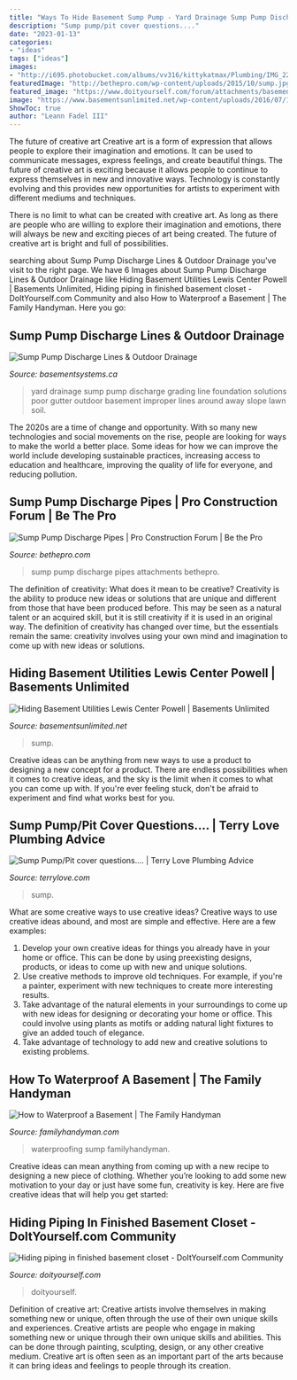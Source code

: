 ```yaml
---
title: "Ways To Hide Basement Sump Pump - Yard Drainage Sump Pump Discharge Grading Line Foundation Solutions Poor Gutter Outdoor Basement Improper Lines Around Away Slope Lawn Soil"
description: "Sump pump/pit cover questions...."
date: "2023-01-13"
categories:
- "ideas"
tags: ["ideas"]
images:
- "http://i695.photobucket.com/albums/vv316/kittykatmax/Plumbing/IMG_2218_zpsikxw9epa.jpg"
featuredImage: "http://bethepro.com/wp-content/uploads/2015/10/sump.jpg"
featured_image: "https://www.doityourself.com/forum/attachments/basements-attics-crawl-spaces/316d1336313461-hiding-piping-finished-basement-closet-100_0450.jpg"
image: "https://www.basementsunlimited.net/wp-content/uploads/2016/07/18.jpg"
ShowToc: true
author: "Leann Fadel III"
---
```



The future of creative art
Creative art is a form of expression that allows people to explore their imagination and emotions. It can be used to communicate messages, express feelings, and create beautiful things.
The future of creative art is exciting because it allows people to continue to express themselves in new and innovative ways. Technology is constantly evolving and this provides new opportunities for artists to experiment with different mediums and techniques.

There is no limit to what can be created with creative art. As long as there are people who are willing to explore their imagination and emotions, there will always be new and exciting pieces of art being created. The future of creative art is bright and full of possibilities.

	

		
searching about Sump Pump Discharge Lines &amp; Outdoor Drainage you've visit to the right page. We have 6 Images about Sump Pump Discharge Lines &amp; Outdoor Drainage like Hiding Basement Utilities Lewis Center Powell | Basements Unlimited, Hiding piping in finished basement closet - DoItYourself.com Community and also How to Waterproof a Basement | The Family Handyman. Here you go:
		
    
## Sump Pump Discharge Lines &amp; Outdoor Drainage

<img loading=lazy src="http://images.basementsystems.ca/517/poor-yard-drainage-system-lg.jpg" onerror="this.onerror=null;this.src='https://tse1.mm.bing.net/th?id=OIP.FcmA2-xWh5FvNZ43JedJJAHaFj&amp;pid=15.1';" alt="Sump Pump Discharge Lines &amp; Outdoor Drainage">

_Source: basementsystems.ca_

>yard drainage sump pump discharge grading line foundation solutions poor gutter outdoor basement improper lines around away slope lawn soil. 

	

The 2020s are a time of change and opportunity. With so many new technologies and social movements on the rise, people are looking for ways to make the world a better place. Some ideas for how we can improve the world include developing sustainable practices, increasing access to education and healthcare, improving the quality of life for everyone, and reducing pollution.

    
## Sump Pump Discharge Pipes | Pro Construction Forum | Be The Pro

<img loading=lazy src="http://bethepro.com/wp-content/uploads/2015/10/sump.jpg" onerror="this.onerror=null;this.src='https://tse3.mm.bing.net/th?id=OIP.wdAkCcslIZ29OvUJF4uqHAHaJ4&amp;pid=15.1';" alt="Sump Pump Discharge Pipes | Pro Construction Forum | Be the Pro">

_Source: bethepro.com_

>sump pump discharge pipes attachments bethepro. 

	

The definition of creativity: What does it mean to be creative?
Creativity is the ability to produce new ideas or solutions that are unique and different from those that have been produced before. This may be seen as a natural talent or an acquired skill, but it is still creativity if it is used in an original way. The definition of creativity has changed over time, but the essentials remain the same: creativity involves using your own mind and imagination to come up with new ideas or solutions.

    
## Hiding Basement Utilities Lewis Center Powell | Basements Unlimited

<img loading=lazy src="https://www.basementsunlimited.net/wp-content/uploads/2016/07/18.jpg" onerror="this.onerror=null;this.src='https://tse1.mm.bing.net/th?id=OIP.Ujj5kOH-rJJ9dlclg9ZYxAHaJ4&amp;pid=15.1';" alt="Hiding Basement Utilities Lewis Center Powell | Basements Unlimited">

_Source: basementsunlimited.net_

>sump. 

	

Creative ideas can be anything from new ways to use a product to designing a new concept for a product. There are endless possibilities when it comes to creative ideas, and the sky is the limit when it comes to what you can come up with. If you're ever feeling stuck, don't be afraid to experiment and find what works best for you.

    
## Sump Pump/Pit Cover Questions.... | Terry Love Plumbing Advice

<img loading=lazy src="http://i695.photobucket.com/albums/vv316/kittykatmax/Plumbing/IMG_2218_zpsikxw9epa.jpg" onerror="this.onerror=null;this.src='https://tse1.mm.bing.net/th?id=OIP.ZeernwATCVOtxwmJJMVxjQHaJ4&amp;pid=15.1';" alt="Sump Pump/Pit cover questions.... | Terry Love Plumbing Advice">

_Source: terrylove.com_

>sump. 

	

What are some creative ways to use creative ideas?
Creative ways to use creative ideas abound, and most are simple and effective. Here are a few examples: 
1. Develop your own creative ideas for things you already have in your home or office. This can be done by using preexisting designs, products, or ideas to come up with new and unique solutions. 
2. Use creative methods to improve old techniques. For example, if you're a painter, experiment with new techniques to create more interesting results. 
3. Take advantage of the natural elements in your surroundings to come up with new ideas for designing or decorating your home or office. This could involve using plants as motifs or adding natural light fixtures to give an added touch of elegance. 
4. Take advantage of technology to add new and creative solutions to existing problems.

    
## How To Waterproof A Basement | The Family Handyman

<img loading=lazy src="http://cdn2.tmbi.com/TFH/Projects/FH13JAU_DRASYS_01.JPG" onerror="this.onerror=null;this.src='https://tse2.mm.bing.net/th?id=OIP.xyn9_tr0v8GdPJ8J9De6hgHaHa&amp;pid=15.1';" alt="How to Waterproof a Basement | The Family Handyman">

_Source: familyhandyman.com_

>waterproofing sump familyhandyman. 

	

Creative ideas can mean anything from coming up with a new recipe to designing a new piece of clothing. Whether you’re looking to add some new motivation to your day or just have some fun, creativity is key. Here are five creative ideas that will help you get started: 

    
## Hiding Piping In Finished Basement Closet - DoItYourself.com Community

<img loading=lazy src="https://www.doityourself.com/forum/attachments/basements-attics-crawl-spaces/316d1336313461-hiding-piping-finished-basement-closet-100_0450.jpg" onerror="this.onerror=null;this.src='https://tse3.mm.bing.net/th?id=OIP.l4WyjCYiPoJTWMYciZg6dQHaFj&amp;pid=15.1';" alt="Hiding piping in finished basement closet - DoItYourself.com Community">

_Source: doityourself.com_

>doityourself. 

	

Definition of creative art: Creative artists involve themselves in making something new or unique, often through the use of their own unique skills and experiences.
Creative artists are people who engage in making something new or unique through their own unique skills and abilities. This can be done through painting, sculpting, design, or any other creative medium. Creative art is often seen as an important part of the arts because it can bring ideas and feelings to people through its creation.

